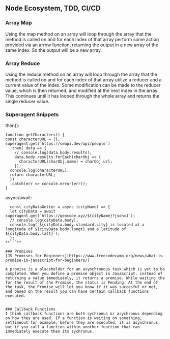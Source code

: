 ## Node Ecosystem, TDD, CI/CD

### Array Map
Using the map method on an array will loop through the array that the method is called on and for each index of that array perform some action provided via an arrow function, returning the output in a new array of the same index. So the output will be a new array.

### Array Reduce
Using the reduce method on an array will loop through the array that the method is called on and for each index of that array utilize a reducer and a current value of the index. Some modification can be made to the reducer value, which is then returned, and modified at the next index in the array. This continues until it has looped through the whole array and returns the single reducer value.

### Superagent Snippets

then():

```
function getCharacters() {
const characterURL = {};
superagent.get(`https://swapi.dev/api/people`)
  .then( data => {
    // console.log(data.body.results);
    data.body.results.forEach(charObj => {
      characterURL[charObj.name] = charObj.url;
    });
  console.log(characterURL);
  return characterURL;
  })
  .catch(err => console.error(err));
}
```

async/await:

```
  const cityDataGetter = async (cityName) => {
  let cityData = await superagent.get(`https://geocode.xyz/${cityName}?json=1`);
  // console.log(cityData.body);
  console.log(`${cityData.body.standard.city} is located at a longitude of ${cityData.body.longt} and a latitude of ${cityData.body.latt}`);
  };
**```**

### Promises
[JS Promises for Beginners](https://www.freecodecamp.org/news/what-is-promise-in-javascript-for-beginners/)

A promise is a placeholder for an asynchronous task which is yet to be completed. When you define a promise object in JavaScript, instead of returning a value immediately, it returns a promise. While waiting the for the result of the Promise, the status is Pending. At the end of the task, the Promise will let you know if it was succesful or not, and based on the result you can have certain callback functions executed.


### Callback Functions
I think callback functions are both sychronus or asychronus depending on how they are used. If a function is waiting on something, setTimeout for example, before they are executed, it is asynchronus, but if you call a function within another function that can immediately execute then its sychronus.
